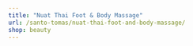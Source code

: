 ```yaml
---
title: "Nuat Thai Foot & Body Massage"
url: /santo-tomas/nuat-thai-foot-and-body-massage/
shop: beauty
---
```

